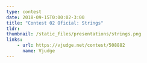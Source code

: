 ```yaml
---
type: contest
date: 2018-09-15T0:00:02-3:00
title: "Contest 02 Oficial: Strings"
tldr: 
thumbnail: /static_files/presentations/strings.png
links: 
    - url: https://vjudge.net/contest/508882
      name: Vjudge
---
```

